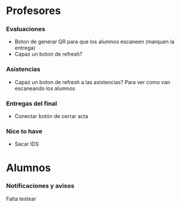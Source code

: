 # Profesores

### Evaluaciones
- Boton de generar QR para que los alumnos escaneen (marquen la entrega)
- Capaz un boton de refresh?

### Asistencias
- Capaz un boton de refresh a las asistencias? Para ver como van escaneando los alumnos

### Entregas del final
- Conectar botón de cerrar acta

### Nice to have
- Sacar IDS

# Alumnos
### Notificaciones y avisos 
Falta testear
